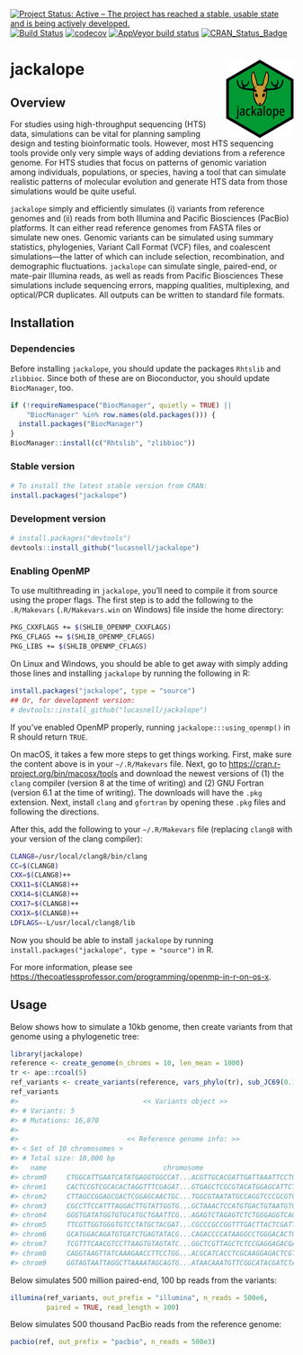 
<!-- README.md is generated from README.Rmd. Please edit that file -->

[![Project Status: Active – The project has reached a stable, usable
state and is being actively
developed.](https://www.repostatus.org/badges/latest/active.svg)](https://www.repostatus.org/#active)
[![Build
Status](https://travis-ci.com/lucasnell/jackalope.svg?branch=master)](https://travis-ci.com/lucasnell/jackalope)
[![codecov](https://codecov.io/gh/lucasnell/jackalope/branch/master/graph/badge.svg)](https://codecov.io/gh/lucasnell/jackalope)
[![AppVeyor build
status](https://ci.appveyor.com/api/projects/status/github/lucasnell/jackalope?branch=master&svg=true)](https://ci.appveyor.com/project/lucasnell/jackalope)
[![CRAN\_Status\_Badge](http://www.r-pkg.org/badges/version/jackalope)](https://cran.r-project.org/package=jackalope)

# jackalope <img src="man/figures/logo.png" align="right" alt="" width="120" />

## Overview

For studies using high-throughput sequencing (HTS) data, simulations can
be vital for planning sampling design and testing bioinformatic tools.
However, most HTS sequencing tools provide only very simple ways of
adding deviations from a reference genome. For HTS studies that focus on
patterns of genomic variation among individuals, populations, or
species, having a tool that can simulate realistic patterns of molecular
evolution and generate HTS data from those simulations would be quite
useful.

`jackalope` simply and efficiently simulates (i) variants from reference
genomes and (ii) reads from both Illumina and Pacific Biosciences
(PacBio) platforms. It can either read reference genomes from FASTA
files or simulate new ones. Genomic variants can be simulated using
summary statistics, phylogenies, Variant Call Format (VCF) files, and
coalescent simulations—the latter of which can include selection,
recombination, and demographic fluctuations. `jackalope` can simulate
single, paired-end, or mate-pair Illumina reads, as well as reads from
Pacific Biosciences These simulations include sequencing errors, mapping
qualities, multiplexing, and optical/PCR duplicates. All outputs can be
written to standard file formats.

## Installation

### Dependencies

Before installing `jackalope`, you should update the packages `Rhtslib`
and `zlibbioc`. Since both of these are on Bioconductor, you should
update `BiocManager`, too.

``` r
if (!requireNamespace("BiocManager", quietly = TRUE) ||
    "BiocManager" %in% row.names(old.packages())) {
  install.packages("BiocManager")
}
BiocManager::install(c("Rhtslib", "zlibbioc"))
```

### Stable version

``` r
# To install the latest stable version from CRAN:
install.packages("jackalope")
```

### Development version

``` r
# install.packages("devtools")
devtools::install_github("lucasnell/jackalope")
```

### Enabling OpenMP

To use multithreading in `jackalope`, you’ll need to compile it from
source using the proper flags. The first step is to add the following to
the `.R/Makevars` (`.R/Makevars.win` on Windows) file inside the home
directory:

``` bash
PKG_CXXFLAGS += $(SHLIB_OPENMP_CXXFLAGS)
PKG_CFLAGS += $(SHLIB_OPENMP_CFLAGS)
PKG_LIBS += $(SHLIB_OPENMP_CFLAGS)
```

On Linux and Windows, you should be able to get away with simply adding
those lines and installing `jackalope` by running the following in R:

``` r
install.packages("jackalope", type = "source")
## Or, for development version:
# devtools::install_github("lucasnell/jackalope")
```

If you’ve enabled OpenMP properly, running `jackalope:::using_openmp()`
in R should return `TRUE`.

On macOS, it takes a few more steps to get things working. First, make
sure the content above is in your `~/.R/Makevars` file. Next, go to
<https://cran.r-project.org/bin/macosx/tools> and download the newest
versions of (1) the `clang` compiler (version 8 at the time of writing)
and (2) GNU Fortran (version 6.1 at the time of writing). The downloads
will have the `.pkg` extension. Next, install `clang` and `gfortran` by
opening these `.pkg` files and following the directions.

After this, add the following to your `~/.R/Makevars` file (replacing
`clang8` with your version of the clang compiler):

``` bash
CLANG8=/usr/local/clang8/bin/clang
CC=$(CLANG8)
CXX=$(CLANG8)++
CXX11=$(CLANG8)++
CXX14=$(CLANG8)++
CXX17=$(CLANG8)++
CXX1X=$(CLANG8)++
LDFLAGS=-L/usr/local/clang8/lib
```

Now you should be able to install `jackalope` by running
`install.packages("jackalope", type = "source")` in R.

For more information, please see
<https://thecoatlessprofessor.com/programming/openmp-in-r-on-os-x>.

## Usage

Below shows how to simulate a 10kb genome, then create variants from
that genome using a phylogenetic tree:

``` r
library(jackalope)
reference <- create_genome(n_chroms = 10, len_mean = 1000)
tr <- ape::rcoal(5)
ref_variants <- create_variants(reference, vars_phylo(tr), sub_JC69(0.1))
ref_variants
#>                               << Variants object >>
#> # Variants: 5
#> # Mutations: 16,870
#> 
#>                           << Reference genome info: >>
#> < Set of 10 chromosomes >
#> # Total size: 10,000 bp
#>   name                             chromosome                             length
#> chrom0     CTGGCATTGAATCATATGAGGTGGCCAT...ACGTTGCACGATTGATTAAATTCCTGAA      1000
#> chrom1     CACTCCGTCGCACACTAGGTTTCGAGAT...GTGAGCTCGCGTACATGGAGCATTCTGT      1000
#> chrom2     CTTAGCCGGAGCGACTCGGAGCAACTGC...TGGCGTAATATGCCAGGTCCCGCGTGGC      1000
#> chrom3     CGCCTTCCATTTAGGACTTGTATTGGTG...GCTAAACTCCATGTGACTGTAATGTCAG      1000
#> chrom4     GGGTGATATGGTGTGCATGCTGAATTCG...AGAGTCTAGAGTCTCTGGGAGGTCAGGT      1000
#> chrom5     TTCGTTGGTGGGTGTCCTATGCTACGAT...CGCCCGCCGGTTTGACTTACTCGATTGG      1000
#> chrom6     GCATGGACAGATGTGATCTGAGTATACG...CAGACCCCATAAGGCCTGGGACACTGTG      1000
#> chrom7     TCGTTTCAACGTCCTTAAGTGTAGTATC...GGCTCGTTAGCTCTCCGAGGAGACGAGG      1000
#> chrom8     CAGGTAAGTTATCAAAGAACCTTCCTGG...ACGCATCACCTCGCAAGGAGACTCGTTA      1000
#> chrom9     GGTAGTAATTAGGCTTAAAATAGCAGTG...ATAACAAATGTTCGGCATACGATCTACG      1000
```

Below simulates 500 million paired-end, 100 bp reads from the variants:

``` r
illumina(ref_variants, out_prefix = "illumina", n_reads = 500e6,
         paired = TRUE, read_length = 100)
```

Below simulates 500 thousand PacBio reads from the reference genome:

``` r
pacbio(ref, out_prefix = "pacbio", n_reads = 500e3)
```
